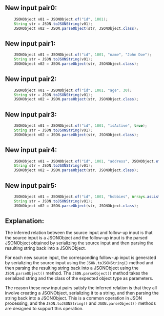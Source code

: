 ## New input pair0:
```java
    JSONObject v01 = JSONObject.of("id", 1001);
    String str = JSON.toJSONString(v01);
    JSONObject v02 = JSON.parseObject(str, JSONObject.class);
```

## New input pair1:
```java
    JSONObject v01 = JSONObject.of("id", 1001, "name", "John Doe");
    String str = JSON.toJSONString(v01);
    JSONObject v02 = JSON.parseObject(str, JSONObject.class);
```

## New input pair2:
```java
    JSONObject v01 = JSONObject.of("id", 1001, "age", 30);
    String str = JSON.toJSONString(v01);
    JSONObject v02 = JSON.parseObject(str, JSONObject.class);
```

## New input pair3:
```java
    JSONObject v01 = JSONObject.of("id", 1001, "isActive", true);
    String str = JSON.toJSONString(v01);
    JSONObject v02 = JSON.parseObject(str, JSONObject.class);
```

## New input pair4:
```java
    JSONObject v01 = JSONObject.of("id", 1001, "address", JSONObject.of("street", "123 Main St", "city", "New York"));
    String str = JSON.toJSONString(v01);
    JSONObject v02 = JSON.parseObject(str, JSONObject.class);
```

## New input pair5:
```java
    JSONObject v01 = JSONObject.of("id", 1001, "hobbies", Arrays.asList("reading", "coding"));
    String str = JSON.toJSONString(v01);
    JSONObject v02 = JSON.parseObject(str, JSONObject.class);
```

## Explanation:
The inferred relation between the source input and follow-up input is that the source input is a JSONObject and the follow-up input is the parsed JSONObject obtained by serializing the source input and then parsing the resulting string back into a JSONObject.

For each new source input, the corresponding follow-up input is generated by serializing the source input using the `JSON.toJSONString()` method and then parsing the resulting string back into a JSONObject using the `JSON.parseObject()` method. The `JSON.parseObject()` method takes the serialized string and the class of the expected object type as parameters.

The reason these new input pairs satisfy the inferred relation is that they all involve creating a JSONObject, serializing it to a string, and then parsing the string back into a JSONObject. This is a common operation in JSON processing, and the `JSON.toJSONString()` and `JSON.parseObject()` methods are designed to support this operation.
